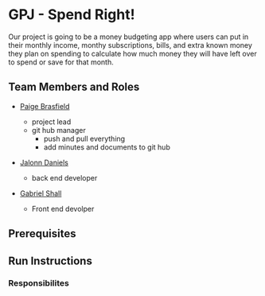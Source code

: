 # GPJ - Spend Right!

Our project is going to be a money budgeting app where users can put in their monthly income, monthy subscriptions, bills, and extra known money they plan on spending to calculate how much money they will have left over to spend or save for that month. 

## Team Members and Roles

* [Paige Brasfield](https://github.com/paigebrasfield/CIS350-HW2--Brasfield-/blob/main/README.md)
  *   project lead 
  *   git hub manager
      *   push and pull everything
      *   add minutes and documents to git hub
  
* [Jalonn Daniels](https://github.com/jayretoo/CIS350-HW2-Daniels./blob/main/README.md#meme)
  * back end developer
* [Gabriel Shall](https://github.com/shallg19/CIS350-HW2-SHALL)
  * Front end devolper
  
## Prerequisites

## Run Instructions

### Responsibilites

